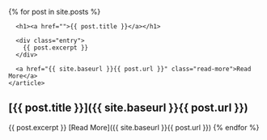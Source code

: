 {% for post in site.posts %}
    <article class="post">

      <h1><a href="">{{ post.title }}</a></h1>

      <div class="entry">
        {{ post.excerpt }}
      </div>

      <a href="{{ site.baseurl }}{{ post.url }}" class="read-more">Read More</a>
    </article>
    
# [{{ post.title }}]({{ site.baseurl }}{{ post.url }})
{{ post.excerpt }}
[Read More]({{ site.baseurl }}{{ post.url }})
{% endfor %}
